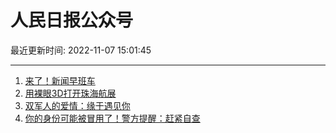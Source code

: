 # 人民日报公众号

最近更新时间: 2022-11-07 15:01:45

--- 
1. [来了！新闻早班车](https://mp.weixin.qq.com/s/RuMvNguVIDjnP3-1RnyX2g) 
2. [用裸眼3D打开珠海航展](https://mp.weixin.qq.com/s/kwT15jODltAPgrtwGgwF8A) 
3. [双军人的爱情：缘于遇见你](https://mp.weixin.qq.com/s/br5_OUx3A47xp3m9fYUtpg) 
4. [你的身份可能被冒用了！警方提醒：赶紧自查](https://mp.weixin.qq.com/s/cHLV5seyNqwdIj1X8V3tGA) 
